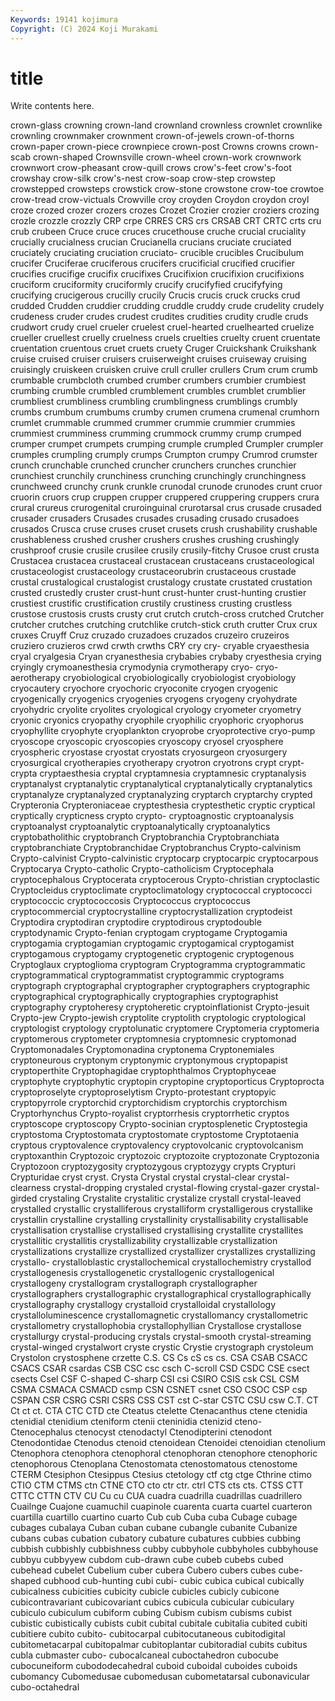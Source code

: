 ```yaml
---
Keywords: 19141 kojimura
Copyright: (C) 2024 Koji Murakami
---
```


# title

Write contents here.



 crown-glass crowning crown-land crownland crownless crownlet crownlike
crownling crownmaker crownment crown-of-jewels crown-of-thorns crown-paper crown-piece crownpiece crown-post Crowns
crowns crown-scab crown-shaped Crownsville crown-wheel crown-work crownwork crownwort crow-pheasant crow-quill
crows crow's-feet crow's-foot crowshay crow-silk crow's-nest crow-soap crow-step crowstep crowstepped
crowsteps crowstick crow-stone crowstone crow-toe crowtoe crow-tread crow-victuals Crowville croy
croyden Croydon croydon croyl croze crozed crozer crozers crozes Crozet
Crozier crozier croziers crozing crozle crozzle crozzly CRP crpe CRRES
CRS crs CRSAB CRT CRTC crts cru crub crubeen Cruce
cruce cruces crucethouse cruche crucial cruciality crucially crucialness crucian Crucianella
crucians cruciate cruciated cruciately cruciating cruciation cruciato- crucible crucibles Crucibulum
crucifer Cruciferae cruciferous crucifers crucificial crucified crucifier crucifies crucifige crucifix
crucifixes Crucifixion crucifixion crucifixions cruciform cruciformity cruciformly crucify crucifyfied crucifyfying
crucifying crucigerous crucilly crucily Crucis crucis cruck crucks crud crudded
Crudden cruddier crudding cruddle cruddy crude crudelity crudely crudeness cruder
crudes crudest crudites crudities crudity crudle cruds crudwort crudy cruel
crueler cruelest cruel-hearted cruelhearted cruelize crueller cruellest cruelly cruelness cruels
cruelties cruelty cruent cruentate cruentation cruentous cruet cruets cruety Cruger
Cruickshank Cruikshank cruise cruised cruiser cruisers cruiserweight cruises cruiseway cruising
cruisingly cruiskeen cruisken cruive crull cruller crullers Crum crum crumb
crumbable crumbcloth crumbed crumber crumbers crumbier crumbiest crumbing crumble crumbled
crumblement crumbles crumblet crumblier crumbliest crumbliness crumbling crumblingness crumblings crumbly
crumbs crumbum crumbums crumby crumen crumena crumenal crumhorn crumlet crummable
crummed crummer crummie crummier crummies crummiest crumminess crumming crummock crummy
crump crumped crumper crumpet crumpets crumping crumple crumpled Crumpler crumpler
crumples crumpling crumply crumps Crumpton crumpy Crumrod crumster crunch crunchable
crunched cruncher crunchers crunches crunchier crunchiest crunchily crunchiness crunching crunchingly
crunchingness crunchweed crunchy crunk crunkle crunodal crunode crunodes crunt cruor
cruorin cruors crup cruppen crupper cruppered cruppering cruppers crura crural
crureus crurogenital cruroinguinal crurotarsal crus crusade crusaded crusader crusaders Crusades
crusades crusading crusado crusadoes crusados Crusca cruse cruses cruset crusets
crush crushability crushable crushableness crushed crusher crushers crushes crushing crushingly
crushproof crusie crusile crusilee crusily crusily-fitchy Crusoe crust crusta Crustacea
crustacea crustaceal crustacean crustaceans crustaceological crustaceologist crustaceology crustaceorubrin crustaceous crustade
crustal crustalogical crustalogist crustalogy crustate crustated crustation crusted crustedly cruster
crust-hunt crust-hunter crust-hunting crustier crustiest crustific crustification crustily crustiness crusting
crustless crustose crustosis crusts crusty crut crutch crutch-cross crutched Crutcher
crutcher crutches crutching crutchlike crutch-stick cruth crutter Crux crux cruxes
Cruyff Cruz cruzado cruzadoes cruzados cruzeiro cruzeiros cruziero cruzieros crwd
crwth crwths CRY cry cry- cryable cryaesthesia cryal cryalgesia Cryan
cryanesthesia crybabies crybaby cryesthesia crying cryingly crymoanesthesia crymodynia crymotherapy cryo-
cryo-aerotherapy cryobiological cryobiologically cryobiologist cryobiology cryocautery cryochore cryochoric cryoconite cryogen
cryogenic cryogenically cryogenics cryogenies cryogens cryogeny cryohydrate cryohydric cryolite cryolites
cryological cryology cryometer cryometry cryonic cryonics cryopathy cryophile cryophilic cryophoric
cryophorus cryophyllite cryophyte cryoplankton cryoprobe cryoprotective cryo-pump cryoscope cryoscopic cryoscopies
cryoscopy cryosel cryosphere cryospheric cryostase cryostat cryostats cryosurgeon cryosurgery cryosurgical
cryotherapies cryotherapy cryotron cryotrons crypt crypt- crypta cryptaesthesia cryptal cryptamnesia
cryptamnesic cryptanalysis cryptanalyst cryptanalytic cryptanalytical cryptanalytically cryptanalytics cryptanalyze cryptanalyzed cryptanalyzing
cryptarch cryptarchy crypted Crypteronia Crypteroniaceae cryptesthesia cryptesthetic cryptic cryptical cryptically
crypticness crypto crypto- cryptoagnostic cryptoanalysis cryptoanalyst cryptoanalytic cryptoanalytically cryptoanalytics cryptobatholithic
cryptobranch Cryptobranchia Cryptobranchiata cryptobranchiate Cryptobranchidae Cryptobranchus Crypto-calvinism Crypto-calvinist Crypto-calvinistic cryptocarp
cryptocarpic cryptocarpous Cryptocarya Crypto-catholic Crypto-catholicism Cryptocephala cryptocephalous Cryptocerata cryptocerous Crypto-christian
cryptoclastic Cryptocleidus cryptoclimate cryptoclimatology cryptococcal cryptococci cryptococcic cryptococcosis Cryptococcus cryptococcus
cryptocommercial cryptocrystalline cryptocrystallization cryptodeist Cryptodira cryptodiran cryptodire cryptodirous cryptodouble cryptodynamic
Crypto-fenian cryptogam cryptogame Cryptogamia cryptogamia cryptogamian cryptogamic cryptogamical cryptogamist cryptogamous
cryptogamy cryptogenetic cryptogenic cryptogenous Cryptoglaux cryptoglioma cryptogram Cryptogramma cryptogrammatic cryptogrammatical
cryptogrammatist cryptogrammic cryptograms cryptograph cryptographal cryptographer cryptographers cryptographic cryptographical cryptographically
cryptographies cryptographist cryptography cryptoheresy cryptoheretic cryptoinflationist Crypto-jesuit Crypto-jew Crypto-jewish cryptolite
cryptolith cryptologic cryptological cryptologist cryptology cryptolunatic cryptomere Cryptomeria cryptomeria cryptomerous
cryptometer cryptomnesia cryptomnesic cryptomonad Cryptomonadales Cryptomonadina cryptonema Cryptonemiales cryptoneurous cryptonym
cryptonymic cryptonymous cryptopapist cryptoperthite Cryptophagidae cryptophthalmos Cryptophyceae cryptophyte cryptophytic cryptopin
cryptopine cryptoporticus Cryptoprocta cryptoproselyte cryptoproselytism Crypto-protestant cryptopyic cryptopyrrole cryptorchid cryptorchidism
cryptorchis cryptorchism Cryptorhynchus Crypto-royalist cryptorrhesis cryptorrhetic cryptos cryptoscope cryptoscopy Crypto-socinian
cryptosplenetic Cryptostegia cryptostoma Cryptostomata cryptostomate cryptostome Cryptotaenia cryptous cryptovalence cryptovalency
cryptovolcanic cryptovolcanism cryptoxanthin Cryptozoic cryptozoic cryptozoite cryptozonate Cryptozonia Cryptozoon cryptozygosity
cryptozygous cryptozygy crypts Crypturi Crypturidae cryst cryst. Crysta Crystal crystal
crystal-clear crystal-clearness crystal-dropping crystaled crystal-flowing crystal-gazer crystal-girded crystaling Crystalite crystalitic
crystalize crystall crystal-leaved crystalled crystallic crystalliferous crystalliform crystalligerous crystallike crystallin
crystalline crystalling crystallinity crystallisability crystallisable crystallisation crystallise crystallised crystallising crystallite
crystallites crystallitic crystallitis crystallizability crystallizable crystallization crystallizations crystallize crystallized crystallizer
crystallizes crystallizing crystallo- crystalloblastic crystallochemical crystallochemistry crystallod crystallogenesis crystallogenetic crystallogenic
crystallogenical crystallogeny crystallogram crystallograph crystallographer crystallographers crystallographic crystallographical crystallographically crystallography
crystallogy crystalloid crystalloidal crystallology crystalloluminescence crystallomagnetic crystallomancy crystallometric crystallometry crystallophobia
crystallophyllian Crystallose crystallose crystallurgy crystal-producing crystals crystal-smooth crystal-streaming crystal-winged crystalwort
cryste crystic Crystie crystograph crystoleum Crystolon crystosphene crzette C.S. CS
Cs cS cs cs. CSA CSAB CSACC CSACS CSAR csardas
CSB CSC csc csch C-scroll CSD CSDC CSE csect csects
Csel CSF C-shaped C-sharp CSI csi CSIRO CSIS csk CSL
CSM CSMA CSMACA CSMACD csmp CSN CSNET csnet CSO CSOC
CSP csp CSPAN CSR CSRG CSRI CSRS CSS CST cst
C-star CSTC CSU csw C.T. CT Ct ct ct. CTA
CTC CTD cte Cteatus ctelette Ctenacanthus ctene ctenidia ctenidial ctenidium
cteniform ctenii cteninidia ctenizid cteno- Ctenocephalus ctenocyst ctenodactyl Ctenodipterini ctenodont
Ctenodontidae Ctenodus ctenoid ctenoidean Ctenoidei ctenoidian ctenolium Ctenophora ctenophora ctenophoral
ctenophoran ctenophore ctenophoric ctenophorous Ctenoplana Ctenostomata ctenostomatous ctenostome CTERM Ctesiphon
Ctesippus Ctesius ctetology ctf ctg ctge Cthrine ctimo CTIO CTM
CTMS ctn CTNE CTO cto ctr ctr. ctrl CTS cts
cts. CTSS CTT CTTC CTTN CTV CU Cu cu CUA
cuadra cuadrilla cuadrillas cuadrillero Cuailnge Cuajone cuamuchil cuapinole cuarenta cuarta
cuartel cuarteron cuartilla cuartillo cuartino cuarto Cub cub Cuba cuba
Cubage cubage cubages cubalaya Cuban cuban cubane cubangle cubanite Cubanize
cubans cubas cubation cubatory cubature cubatures cubbies cubbing cubbish cubbishly
cubbishness cubby cubbyhole cubbyholes cubbyhouse cubbyu cubbyyew cubdom cub-drawn cube
cubeb cubebs cubed cubehead cubelet Cubelium cuber cubera Cubero cubers
cubes cube-shaped cubhood cub-hunting cubi cubi- cubic cubica cubical cubically
cubicalness cubicities cubicity cubicle cubicles cubicly cubicone cubicontravariant cubicovariant cubics
cubicula cubicular cubiculary cubiculo cubiculum cubiform cubing Cubism cubism cubisms
cubist cubistic cubistically cubists cubit cubital cubitale cubitalia cubited cubiti
cubitiere cubito cubito- cubitocarpal cubitocutaneous cubitodigital cubitometacarpal cubitopalmar cubitoplantar cubitoradial
cubits cubitus cubla cubmaster cubo- cubocalcaneal cuboctahedron cubocube cubocuneiform cubododecahedral
cuboid cuboidal cuboides cuboids cubomancy Cubomedusae cubomedusan cubometatarsal cubonavicular cubo-octahedral
